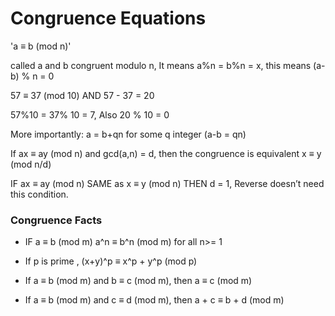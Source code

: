 # Congruence Equations

'a ≡ b (mod n)'

called a and b congruent modulo n, It means a%n = b%n = x, this means (a-b) % n = 0

57 ≡ 37 (mod 10) AND 57 - 37 = 20

57%10 = 37% 10 = 7, Also 20 % 10 = 0

More importantly: a = b+qn for some q integer (a-b = qn)

If ax ≡ ay (mod n) and gcd(a,n) = d, then the congruence is equivalent x ≡ y (mod n/d)

IF ax ≡ ay (mod n) SAME as x ≡ y (mod n) THEN d = 1, Reverse doesn’t need this condition.

### Congruence Facts

- IF a ≡ b (mod m)  a^n ≡ b^n (mod m) for all  n>= 1

- If p is prime , (x+y)^p ≡ x^p + y^p (mod p)

- If a ≡ b (mod m) and b ≡ c (mod m), then a ≡ c (mod m)

- If a ≡ b (mod m) and c ≡ d (mod m), then a + c ≡ b + d (mod m)

